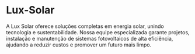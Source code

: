 # Lux-Solar
A Lux Solar oferece soluções completas em energia solar, unindo tecnologia e sustentabilidade. Nossa equipe especializada garante projetos, instalação e manutenção de sistemas fotovoltaicos de alta eficiência, ajudando a reduzir custos e promover um futuro mais limpo.
